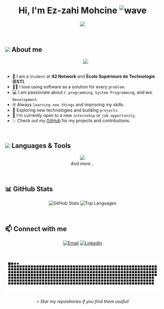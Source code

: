 

<h1 align="center">
  Hi, I'm Ez-zahi Mohcine
  <img src="https://media.giphy.com/media/hvRJCLFzcasrR4ia7z/giphy.gif" width="35" alt="wave"/>
</h1>

 
<p align="center">
  <a href="https://github.com/DenverCoder1/readme-typing-svg">
    <img src="https://readme-typing-svg.herokuapp.com?font=Time+New+Roman&color=%23C8BE25&size=25&center=true&vCenter=true&width=700&height=220&lines=%F0%9F%92%BB+Computer+Science+Student+at+42+%26+EST;%F0%9F%9A%80+Passionate+about+software;%26+system%2Fweb+development;%E2%9A%99%EF%B8%8F+Exploring+new+tech+%26+building+projects;%F0%9F%90%A7+Linux+%26+networking+lover;%E2%98%86+Future+software+engineer">
  </a>
</p>
<br>

## <picture><img src = "https://github.com/7oSkaaa/7oSkaaa/blob/main/Images/about_me.gif?raw=true" width = 50px></picture> About me

<picture> <img align="right" src="https://github.com/7oSkaaa/7oSkaaa/blob/main/Images/Right_Side.gif?raw=true" width = 250px></picture>

<br><br>

- :school: I am a `Student` at **42 Network** and **École Supérieure de Technologie (EST)**.  
- :technologist: I love using software as a solution for every `problem`.  
- :computer: I am passionate about `C programming`, `System Programming`, and `Web Development`.  
- :nerd_face: Always `learning new things` and improving my skills.  
- :rocket: Exploring new technologies and building `projects`.  
- :thinking: I'm currently open to a new `internship` or `job opportunity`.  
- :boom: Check out my [GitHub](https://github.com/MOH-SSIN) for my projects and contributions.

<br>

## <img src="https://media2.giphy.com/media/QssGEmpkyEOhBCb7e1/giphy.gif?cid=ecf05e47a0n3gi1bfqntqmob8g9aid1oyj2wr3ds3mg700bl&rid=giphy.gif" width="25"> Languages & Tools

<p align="center">
  <img src="https://skillicons.dev/icons?i=c,cpp,java,php,js,html,css,nodejs,laravel,mysql,git,linux" />
  <br>
  <i>And more...</i>
</p>

<br>

## 📊 GitHub Stats

<p align="center">
  <img src="https://github-readme-stats.vercel.app/api?username=MOH-SSIN&show_icons=true&theme=dark&hide_border=true&bg_color=0D1117&title_color=C8BE25&icon_color=C8BE25&hide=contribs,issues" alt="GitHub Stats" height="180">
  <img src="https://github-readme-stats.vercel.app/api/top-langs/?username=MOH-SSIN&layout=compact&theme=dark&hide_border=true&bg_color=0D1117&title_color=C8BE25&hide=cmake,makefile,shell&langs_count=8" alt="Top Languages" height="180">
</p>

<br>

## 📫 Connect with me

<p align="center">
  <a href="mailto:mohssinzahi99@gmail.com"><img src="https://img.shields.io/badge/Email-D14836?style=for-the-badge&logo=gmail&logoColor=white" alt="Email"></a>
  <a href="https://www.linkedin.com/in/ezzahi-mohssin-1604b232b/"><img src="https://img.shields.io/badge/LinkedIn-0077B5?style=for-the-badge&logo=linkedin&logoColor=white" alt="LinkedIn"></a>
</p>

<br>

<p align="center">
  <img src="https://github.com/MOH-SSIN/MOH-SSIN/blob/output/github-snake-dark.svg" alt="snake gif" />
</p>

<p align="center">
  <i>⭐ Star my repositories if you find them useful!</i>
</p>
